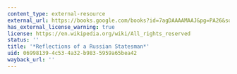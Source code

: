 ```yaml
---
content_type: external-resource
external_url: https://books.google.com/books?id=7agDAAAAMAAJ&pg=PA26&source=gbs_toc_r&cad=3#v=onepage&q&f=false
has_external_license_warning: true
license: https://en.wikipedia.org/wiki/All_rights_reserved
status: ''
title: '*Reflections of a Russian Statesman*'
uid: 06998139-4c53-4a32-b983-5959a65bea42
wayback_url: ''
---
```

